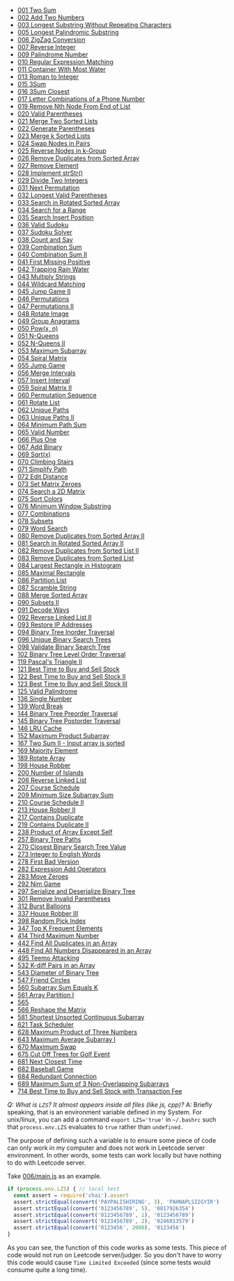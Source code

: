 - [001 Two Sum](./001)
- [002 Add Two Numbers](./002)
- [003 Longest Substring Without Repeating Characters](./003)
- [005 Longest Palindromic Substring](./005)
- [006 ZigZag Conversion](./006)
- [007 Reverse Integer](./007)
- [009 Palindrome Number](./009)
- [010 Regular Expression Matching](./010)
- [011 Container With Most Water ](./011)
- [013 Roman to Integer](./013)
- [015 3Sum](./015)
- [016 3Sum Closest](./016)
- [017 Letter Combinations of a Phone Number](./017)
- [019 Remove Nth Node From End of List](./019)
- [020 Valid Parentheses](./020)
- [021 Merge Two Sorted Lists](./021)
- [022 Generate Parentheses](./022)
- [023 Merge k Sorted Lists](./023)
- [024 Swap Nodes in Pairs](./024)
- [025 Reverse Nodes in k-Group](./025)
- [026 Remove Duplicates from Sorted Array](./026)
- [027 Remove Element](./027)
- [028 Implement strStr()](./028)
- [029 Divide Two Integers](./029)
- [031 Next Permutation](./031)
- [032 Longest Valid Parentheses](./032)
- [033 Search in Rotated Sorted Array](./033)
- [034 Search for a Range ](./034)
- [035 Search Insert Position](./035)
- [036 Valid Sudoku](./036)
- [037 Sudoku Solver](./037)
- [038 Count and Say](./038)
- [039 Combination Sum](./039)
- [040 Combination Sum II](./040)
- [041 First Missing Positive](./041)
- [042 Trapping Rain Water](./042)
- [043 Multiply Strings](./043)
- [044 Wildcard Matching](./044)
- [045 Jump Game II](./045)
- [046 Permutations](./046)
- [047 Permutations II](./047)
- [048 Rotate Image](./048)
- [049 Group Anagrams](./049)
- [050 Pow(x, n)](./050)
- [051 N-Queens](./051)
- [052 N-Queens II](./052)
- [053 Maximum Subarray](./053)
- [054 Spiral Matrix](./054)
- [055 Jump Game](./055)
- [056 Merge Intervals](./056)
- [057 Insert Interval](./057)
- [059 Spiral Matrix II](./059)
- [060 Permutation Sequence](./060)
- [061 Rotate List](./061)
- [062 Unique Paths](./062)
- [063 Unique Paths II](./063)
- [064 Minimum Path Sum](./064)
- [065 Valid Number](./065)
- [066 Plus One](./066)
- [067 Add Binary](./067)
- [069 Sqrt(x)](./069)
- [070 Climbing Stairs](./070)
- [071 Simplify Path](./071)
- [072 Edit Distance](./072)
- [073 Set Matrix Zeroes](./073)
- [074 Search a 2D Matrix](./074)
- [075 Sort Colors](./075)
- [076 Minimum Window Substring](./076)
- [077 Combinations](./077)
- [078 Subsets](./078)
- [079 Word Search](./079)
- [080 Remove Duplicates from Sorted Array II](./080)
- [081 Search in Rotated Sorted Array II](./081)
- [082 Remove Duplicates from Sorted List II](./082)
- [083 Remove Duplicates from Sorted List](./083)
- [084 Largest Rectangle in Histogram](./084)
- [085 Maximal Rectangle](./085)
- [086 Partition List](./086)
- [087 Scramble String](./087)
- [088 Merge Sorted Array](./088)
- [090 Subsets II](./090)
- [091 Decode Ways](./091)
- [092 Reverse Linked List II](./092)
- [093 Restore IP Addresses](./093)
- [094 Binary Tree Inorder Traversal](./094)
- [096 Unique Binary Search Trees](./096)
- [098 Validate Binary Search Tree](./098)
- [102 Binary Tree Level Order Traversal](./102)
- [119 Pascal's Triangle II](./119)
- [121 Best Time to Buy and Sell Stock](./121)
- [122 Best Time to Buy and Sell Stock II](./122)
- [123 Best Time to Buy and Sell Stock III](./123)
- [125 Valid Palindrome](./125)
- [136 Single Number](./136)
- [139 Word Break](./139)
- [144 Binary Tree Preorder Traversal](./144)
- [145 Binary Tree Postorder Traversal](./145)
- [146 LRU Cache](,.146)
- [152 Maximum Product Subarray](./152)
- [167 Two Sum II - Input array is sorted](./167)
- [169 Majority Element](./169)
- [189 Rotate Array](./189)
- [198 House Robber](./198)
- [200 Number of Islands](./200)
- [206 Reverse Linked List](./206)
- [207 Course Schedule](./207)
- [209 Minimum Size Subarray Sum](./209)
- [210 Course Schedule II](./210)
- [213 House Robber II](./213)
- [217 Contains Duplicate](./217)
- [219 Contains Duplicate II](./219)
- [238 Product of Array Except Self](./238)
- [257 Binary Tree Paths](./257)
- [270 Closest Binary Search Tree Value](./270)
- [273 Integer to English Words](./273)
- [278 First Bad Version](./278)
- [282 Expression Add Operators](./282)
- [283 Move Zeroes](./283)
- [292 Nim Game](./292)
- [297 Serialize and Deserialize Binary Tree](./297)
- [301 Remove Invalid Parentheses](./301)
- [312 Burst Balloons](./312)
- [337 House Robber III](./337)
- [398 Random Pick Index](./398)
- [347 Top K Frequent Elements](./347)
- [414 Third Maximum Number](./414)
- [442 Find All Duplicates in an Array](./442)
- [448 Find All Numbers Disappeared in an Array](./448)
- [495 Teemo Attacking](./495)
- [532 K-diff Pairs in an Array](./532)
- [543 Diameter of Binary Tree](./543)
- [547 Friend Circles](./547)
- [560 Subarray Sum Equals K](./560)
- [561 Array Partition I](./561)
- [565](./565)
- [566 Reshape the Matrix](./566)
- [581 Shortest Unsorted Continuous Subarray](./581)
- [621 Task Scheduler](./621)
- [628 Maximum Product of Three Numbers](./628)
- [643 Maximum Average Subarray I](./643)
- [670 Maximum Swap](./670)
- [675 Cut Off Trees for Golf Event](./675)
- [681 Next Closest Time](./681)
- [682 Baseball Game](./682)
- [684 Redundant Connection](./684)
- [689 Maximum Sum of 3 Non-Overlapping Subarrays](./689)
- [714 Best Time to Buy and Sell Stock with Transaction Fee](./714)

*Q: What is `LZS`? It almost appears inside all files (like js, cpp)?*
A: Briefly speaking, that is an environment variable defined in my System. For unix/linux, you can add a command `export LZS='true'` in `~/.bashrc` such that `process.env.LZS` evaluates to `true` rather than `undefined.`

The purpose of defining such a variable is to ensure some piece of code can only work in my computer and does not work in Leetcode server environment. In other words, some tests can work locally but have nothing to do with Leetcode server.

Take [006/main.js](./006/main.js) as an example.
```js
if (process.env.LZS) { // local test
  const assert = require('chai').assert
  assert.strictEqual(convert('PAYPALISHIRING', 3), 'PAHNAPLSIIGYIR')
  assert.strictEqual(convert('0123456789', 5), '0817926354')
  assert.strictEqual(convert('0123456789', 1), '0123456789')
  assert.strictEqual(convert('0123456789', 2), '0246813579')
  assert.strictEqual(convert('0123456', 2000), '0123456')
}
```

As you can see, the function of this code works as some tests. This piece of code would not run on Leetcode server/judger. So you don't have to worry this code would cause `Time Limited Exceeded` (since some tests would consume quite a long time).
